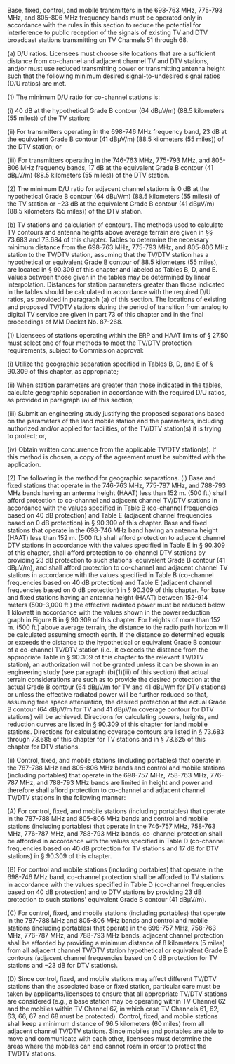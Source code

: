 Base, fixed, control, and mobile transmitters in the 698-763 MHz, 775-793 MHz, and 805-806 MHz frequency bands must be operated only in accordance with the rules in this section to reduce the potential for interference to public reception of the signals of existing TV and DTV broadcast stations transmitting on TV Channels 51 through 68.

(a) D/U ratios. Licensees must choose site locations that are a sufficient distance from co-channel and adjacent channel TV and DTV stations, and/or must use reduced transmitting power or transmitting antenna height such that the following minimum desired signal-to-undesired signal ratios (D/U ratios) are met.

(1) The minimum D/U ratio for co-channel stations is:

(i) 40 dB at the hypothetical Grade B contour (64 dBµV/m) (88.5 kilometers (55 miles)) of the TV station;

(ii) For transmitters operating in the 698-746 MHz frequency band, 23 dB at the equivalent Grade B contour (41 dBµV/m) (88.5 kilometers (55 miles)) of the DTV station; or

(iii) For transmitters operating in the 746-763 MHz, 775-793 MHz, and 805-806 MHz frequency bands, 17 dB at the equivalent Grade B contour (41 dBµV/m) (88.5 kilometers (55 miles)) of the DTV station.

(2) The minimum D/U ratio for adjacent channel stations is 0 dB at the hypothetical Grade B contour (64 dBµV/m) (88.5 kilometers (55 miles)) of the TV station or −23 dB at the equivalent Grade B contour (41 dBµV/m) (88.5 kilometers (55 miles)) of the DTV station.

(b) TV stations and calculation of contours. The methods used to calculate TV contours and antenna heights above average terrain are given in §§ 73.683 and 73.684 of this chapter. Tables to determine the necessary minimum distance from the 698-763 MHz, 775-793 MHz, and 805-806 MHz station to the TV/DTV station, assuming that the TV/DTV station has a hypothetical or equivalent Grade B contour of 88.5 kilometers (55 miles), are located in § 90.309 of this chapter and labeled as Tables B, D, and E. Values between those given in the tables may be determined by linear interpolation. Distances for station parameters greater than those indicated in the tables should be calculated in accordance with the required D/U ratios, as provided in paragraph (a) of this section. The locations of existing and proposed TV/DTV stations during the period of transition from analog to digital TV service are given in part 73 of this chapter and in the final proceedings of MM Docket No. 87-268.

(1) Licensees of stations operating within the ERP and HAAT limits of § 27.50 must select one of four methods to meet the TV/DTV protection requirements, subject to Commission approval:

(i) Utilize the geographic separation specified in Tables B, D, and E of § 90.309 of this chapter, as appropriate;

(ii) When station parameters are greater than those indicated in the tables, calculate geographic separation in accordance with the required D/U ratios, as provided in paragraph (a) of this section;

(iii) Submit an engineering study justifying the proposed separations based on the parameters of the land mobile station and the parameters, including authorized and/or applied for facilities, of the TV/DTV station(s) it is trying to protect; or,

(iv) Obtain written concurrence from the applicable TV/DTV station(s). If this method is chosen, a copy of the agreement must be submitted with the application.

(2) The following is the method for geographic separations. (i) Base and fixed stations that operate in the 746-763 MHz, 775-787 MHz, and 788-793 MHz bands having an antenna height (HAAT) less than 152 m. (500 ft.) shall afford protection to co-channel and adjacent channel TV/DTV stations in accordance with the values specified in Table B (co-channel frequencies based on 40 dB protection) and Table E (adjacent channel frequencies based on 0 dB protection) in § 90.309 of this chapter. Base and fixed stations that operate in the 698-746 MHz band having an antenna height (HAAT) less than 152 m. (500 ft.) shall afford protection to adjacent channel DTV stations in accordance with the values specified in Table E in § 90.309 of this chapter, shall afford protection to co-channel DTV stations by providing 23 dB protection to such stations' equivalent Grade B contour (41 dBµV/m), and shall afford protection to co-channel and adjacent channel TV stations in accordance with the values specified in Table B (co-channel frequencies based on 40 dB protection) and Table E (adjacent channel frequencies based on 0 dB protection) in § 90.309 of this chapter. For base and fixed stations having an antenna height (HAAT) between 152-914 meters (500-3,000 ft.) the effective radiated power must be reduced below 1 kilowatt in accordance with the values shown in the power reduction graph in Figure B in § 90.309 of this chapter. For heights of more than 152 m. (500 ft.) above average terrain, the distance to the radio path horizon will be calculated assuming smooth earth. If the distance so determined equals or exceeds the distance to the hypothetical or equivalent Grade B contour of a co-channel TV/DTV station (i.e., it exceeds the distance from the appropriate Table in § 90.309 of this chapter to the relevant TV/DTV station), an authorization will not be granted unless it can be shown in an engineering study (see paragraph (b)(1)(iii) of this section) that actual terrain considerations are such as to provide the desired protection at the actual Grade B contour (64 dBµV/m for TV and 41 dBµV/m for DTV stations) or unless the effective radiated power will be further reduced so that, assuming free space attenuation, the desired protection at the actual Grade B contour (64 dBµV/m for TV and 41 dBµV/m coverage contour for DTV stations) will be achieved. Directions for calculating powers, heights, and reduction curves are listed in § 90.309 of this chapter for land mobile stations. Directions for calculating coverage contours are listed in § 73.683 through 73.685 of this chapter for TV stations and in § 73.625 of this chapter for DTV stations.

(ii) Control, fixed, and mobile stations (including portables) that operate in the 787-788 MHz and 805-806 MHz bands and control and mobile stations (including portables) that operate in the 698-757 MHz, 758-763 MHz, 776-787 MHz, and 788-793 MHz bands are limited in height and power and therefore shall afford protection to co-channel and adjacent channel TV/DTV stations in the following manner:

(A) For control, fixed, and mobile stations (including portables) that operate in the 787-788 MHz and 805-806 MHz bands and control and mobile stations (including portables) that operate in the 746-757 MHz, 758-763 MHz, 776-787 MHz, and 788-793 MHz bands, co-channel protection shall be afforded in accordance with the values specified in Table D (co-channel frequencies based on 40 dB protection for TV stations and 17 dB for DTV stations) in § 90.309 of this chapter.

(B) For control and mobile stations (including portables) that operate in the 698-746 MHz band, co-channel protection shall be afforded to TV stations in accordance with the values specified in Table D (co-channel frequencies based on 40 dB protection) and to DTV stations by providing 23 dB protection to such stations' equivalent Grade B contour (41 dBµV/m).

(C) For control, fixed, and mobile stations (including portables) that operate in the 787-788 MHz and 805-806 MHz bands and control and mobile stations (including portables) that operate in the 698-757 MHz, 758-763 MHz, 776-787 MHz, and 788-793 MHz bands, adjacent channel protection shall be afforded by providing a minimum distance of 8 kilometers (5 miles) from all adjacent channel TV/DTV station hypothetical or equivalent Grade B contours (adjacent channel frequencies based on 0 dB protection for TV stations and −23 dB for DTV stations).

(D) Since control, fixed, and mobile stations may affect different TV/DTV stations than the associated base or fixed station, particular care must be taken by applicants/licensees to ensure that all appropriate TV/DTV stations are considered (e.g., a base station may be operating within TV Channel 62 and the mobiles within TV Channel 67, in which case TV Channels 61, 62, 63, 66, 67 and 68 must be protected). Control, fixed, and mobile stations shall keep a minimum distance of 96.5 kilometers (60 miles) from all adjacent channel TV/DTV stations. Since mobiles and portables are able to move and communicate with each other, licensees must determine the areas where the mobiles can and cannot roam in order to protect the TV/DTV stations.
                      

